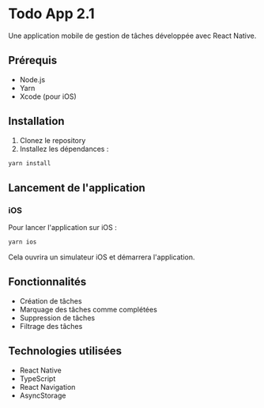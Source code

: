 # Todo App 2.1

Une application mobile de gestion de tâches développée avec React Native.

## Prérequis

- Node.js
- Yarn
- Xcode (pour iOS)

## Installation

1. Clonez le repository
2. Installez les dépendances :

```bash
yarn install
```

## Lancement de l'application

### iOS

Pour lancer l'application sur iOS :

```bash
yarn ios
```

Cela ouvrira un simulateur iOS et démarrera l'application.

## Fonctionnalités

- Création de tâches
- Marquage des tâches comme complétées
- Suppression de tâches
- Filtrage des tâches

## Technologies utilisées

- React Native
- TypeScript
- React Navigation
- AsyncStorage

